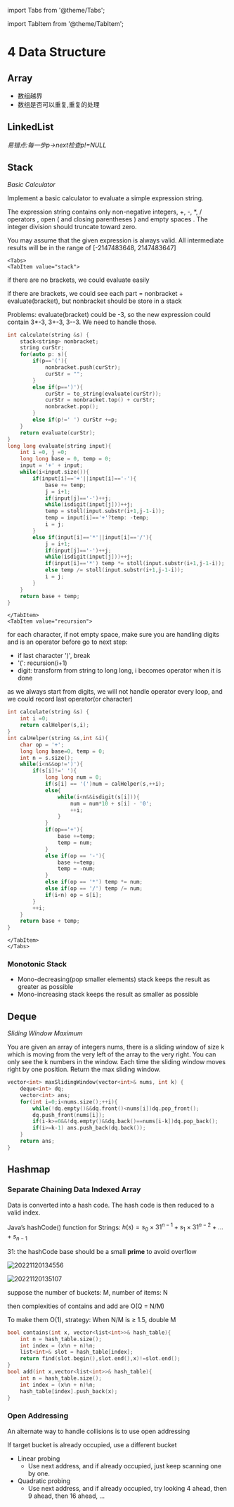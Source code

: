 import Tabs from '@theme/Tabs';

import TabItem from '@theme/TabItem';

# 4 Data Structure
## Array

- 数组越界
- 数组是否可以重复,重复的处理

## LinkedList

*易错点:每一步p->next检查p!=NULL*

## Stack

*Basic Calculator*

Implement a basic calculator to evaluate a simple expression string.

The expression string contains only non-negative integers, +, -, *, / operators , open ( and closing parentheses ) and empty spaces . The integer division should truncate toward zero.

You may assume that the given expression is always valid. All intermediate results will be in the range of [-2147483648, 2147483647]

```mdx-code-block
<Tabs>
<TabItem value="stack">
```

if there are no brackets, we could evaluate easily

if there are brackets, we could see each part = nonbracket + evaluate(bracket), but nonbracket should be store in a stack

Problems: evaluate(bracket) could be -3, so the new expression could contain 3*-3, 3+-3, 3--3. We need to handle those.

```cpp
int calculate(string &s) {
    stack<string> nonbracket;
    string curStr; 
    for(auto p: s){
        if(p=='('){
            nonbracket.push(curStr);
            curStr = "";
        }
        else if(p==')'){
            curStr = to_string(evaluate(curStr));
            curStr = nonbracket.top() + curStr;
            nonbracket.pop();
        }
        else if(p!=' ') curStr +=p;
    }
    return evaluate(curStr);
}
long long evaluate(string input){
    int i =0, j =0;
    long long base = 0, temp = 0;
    input = '+' + input;
    while(i<input.size()){
        if(input[i]=='+'||input[i]=='-'){
            base += temp;
            j = i+1;
            if(input[j]=='-')++j;
            while(isdigit(input[j]))++j;
            temp = stoll(input.substr(i+1,j-1-i));
            temp = input[i]=='+'?temp: -temp;
            i = j;
        }
        else if(input[i]=='*'||input[i]=='/'){
            j = i+1;
            if(input[j]=='-')++j;
            while(isdigit(input[j]))++j;
            if(input[i]=='*') temp *= stoll(input.substr(i+1,j-1-i));
            else temp /= stoll(input.substr(i+1,j-1-i));
            i = j;
        }
    }
    return base + temp;
}
```

```mdx-code-block
</TabItem>
<TabItem value="recursion">
```

for each character, if not empty space, make sure you are handling digits and is an operator before go to next step:
- if last character ')', break 
- '(': recursion(i+1)
- digit: transform from string to long long, i becomes operator when it is done

as we always start from digits, we will not handle operator every loop, and we could record last operator(or character)

```cpp
int calculate(string &s) {
    int i =0;
    return calHelper(s,i);
}
int calHelper(string &s,int &i){
    char op = '+';
    long long base=0, temp = 0;
    int n = s.size();
    while(i<n&&op!=')'){
        if(s[i]!=' '){
            long long num = 0;
            if(s[i] == '(')num = calHelper(s,++i);
            else{
                while(i<n&&isdigit(s[i])){
                    num = num*10 + s[i] - '0';
                    ++i;
                } 
            }
            if(op=='+'){
                base +=temp;
                temp = num;
            }
            else if(op == '-'){
                base +=temp;
                temp = -num;
            }
            else if(op == '*') temp *= num;
            else if(op == '/') temp /= num;
            if(i<n) op = s[i];
        }
        ++i;
    }
    return base + temp;
}
```
```mdx-code-block
</TabItem>
</Tabs>
```

### Monotonic Stack

- Mono-decreasing(pop smaller elements) stack keeps the result as greater as possible
- Mono-increasing stack keeps the result as smaller as possible 

## Deque

*Sliding Window Maximum*

You are given an array of integers nums, there is a sliding window of size k which is moving from the very left of the array to the very right. You can only see the k numbers in the window. Each time the sliding window moves right by one position. Return the max sliding window.

```cpp
vector<int> maxSlidingWindow(vector<int>& nums, int k) {
    deque<int> dq;
    vector<int> ans;
    for(int i=0;i<nums.size();++i){
        while(!dq.empty()&&dq.front()<nums[i])dq.pop_front();
        dq.push_front(nums[i]);
        if(i-k>=0&&!dq.empty()&&dq.back()==nums[i-k])dq.pop_back();
        if(i>=k-1) ans.push_back(dq.back());
    }
    return ans;
}
```

## Hashmap
### Separate Chaining Data Indexed Array

Data is converted into a hash code. The hash code is then reduced to a valid index.

Java’s hashCode() function for Strings: $h(s)=s_0 \times 31^{n-1}+s_1\times 31^{n-2}+...+s_{n-1}$

31: the hashCode base should be a small **prime** to avoid overflow

![20221120134556](https://raw.githubusercontent.com/zxc2012/image/main/20221120134556.png)


![20221120135107](https://raw.githubusercontent.com/zxc2012/image/main/20221120135107.png)

suppose the number of buckets: M, number of items: N

then complexities of contains and add are O(Q = N/M) 

To make them O(1), strategy: When N/M is ≥ 1.5, double M
 

```cpp
bool contains(int x, vector<list<int>>& hash_table){
    int n = hash_table.size();
    int index = (x%n + n)%n;
    list<int>& slot = hash_table[index]; 
    return find(slot.begin(),slot.end(),x)!=slot.end();
}
bool add(int x,vector<list<int>>& hash_table){
    int n = hash_table.size();
    int index = (x%n + n)%n;
    hash_table[index].push_back(x);
}
```

### Open Addressing 

An alternate way to handle collisions is to use open addressing

If target bucket is already occupied, use a different bucket
- Linear probing
    - Use next address, and if already occupied, just keep scanning one by one.
- Quadratic probing
    - Use next address, and if already occupied, try looking 4 ahead, then 9 ahead, then 16 ahead, ...